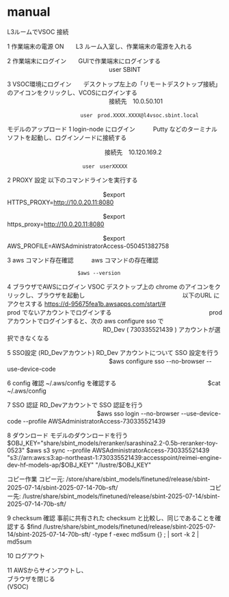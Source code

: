 # manual

L3ルームでVSOC 接続　

1	作業端末の電源 ON　　L3 ルーム入室し、作業端末の電源を入れる

2	作業端末にログイン　　GUIで作業端末にログインする
　　　　　　　　　　　　　　　　　user SBINT
		 
3	VSOC環境にログイン　　デスクトップ左上の「リモートデスクトップ接続」のアイコンをクリックし、VCOSにログインする
　　　　　　　　　　　　　　　　　接続先　10.0.50.101
		 
        　　　　　　　　　　　　user　prod.XXXX.XXXX@l4vsoc.sbint.local　
		    
モデルのアップロード
1	login-node にログイン　　　Putty などのターミナルソフトを起動し、ログインノードに接続する

　　　　　　　　　　　　　　　　  接続先　10.120.169.2
		  
                　　　　　　　 user　userXXXXX　
			

2	PROXY 設定	以下のコマンドラインを実行する

　　　　　　　　　　　　　　　　$export HTTPS_PROXY=http://10.0.20.11:8080
		
　　　　　　　　　　　　　　　　$export https_proxy=http://10.0.20.11:8080
		
　　　　　　　　　　　　　　　　$export AWS_PROFILE=AWSAdministratorAccess-050451382758
		

3	aws コマンド存在確認　　　aws コマンドの存在確認

                           $aws --version
			   

4	ブラウザでAWSにログイン		VSOC デスクトップ上の chrome のアイコンをクリックし、ブラウザを起動し
　　　　　　　　　　　　　　　　以下のURL にアクセスする
                          https://d-95675fea1b.awsapps.com/start/#
　　　　　　　　　　　　　　　　prod でないアカウントでログインする
　　　　　　　　　　　　　　　　prod アカウントでログインすると、次の aws configure sso で
　　　　　　　　　　　　　　　　RD_Dev ( 730335521439 ) アカウントが選択できなくなる 

5	SSO設定 (RD_Devアカウント)		RD_Dev アカウントについて SSO 設定を行う
　　　　　　　　　　　　　　　　　$aws configure sso --no-browser --use-device-code

6	config 確認							~/.aws/config を確認する
　　　　　　　　　　　　　　　$cat ~/.aws/config

7	SSO 認証									RD_Devアカウントで SSO 認証を行う
　　　　　　　　　　　　　　　$aws sso login --no-browser --use-device-code --profile AWSAdministratorAccess-730335521439

8	ダウンロード							モデルのダウンロードを行う
                         $OBJ_KEY="share/sbint_models/reranker/sarashina2.2-0.5b-reranker-toy-0523"
                         $aws s3 sync --profile AWSAdministratorAccess-730335521439 "s3://arn:aws:s3:ap-northeast-1:730335521439:accesspoint/reimei-engine-dev-hf-models-ap/$OBJ_KEY"  "/lustre/$OBJ_KEY"

 コピー作業                 コピー元: /store/share/sbint_models/finetuned/release/sbint-2025-07-14/sbint-2025-07-14-70b-sft/
 　　　　　　　　　　　　　　　コピー先: /lustre/share/sbint_models/finetuned/release/sbint-2025-07-14/sbint-2025-07-14-70b-sft/
                
9	checksum 確認						事前に共有された checksum と比較し、同じであることを確認する
                         $find /lustre/share/sbint_models/finetuned/release/sbint-2025-07-14/sbint-2025-07-14-70b-sft/ -type f -exec md5sum {} \; | sort -k 2 | md5sum

10	ログアウト									

11	AWSからサインアウトし、									
	ブラウザを閉じる									
	(VSOC)									

                         
                 




                      
                      
